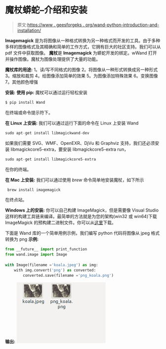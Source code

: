 # 魔杖蟒蛇–介绍和安装

> 原文:[https://www . geesforgeks . org/wand-python-introduction-and-installation/](https://www.geeksforgeeks.org/wand-python-introduction-and-installation/)

**Imagemagick** 是为将图像从一种格式转换为另一种格式而开发的工具。由于多种多样的图像格式及其精确和简单的工作方式，它拥有巨大的社区支持。我们可以从 pdf 文件中获取图像。
**魔杖**是 **Imagemagick** 为蟒蛇开发的绑定。wWand 打开并操作图像。魔杖为图像处理提供了大量的功能。

**魔杖库的用途:**
1。读/写不同格式的图像
2。将图像从一种形式转换成另一种形式
3。缩放和裁剪
4。给图像添加简单的效果
5。为图像添加特殊效果
6。变换图像
7。其他颜色增强

**安装:**
**使用 pip:**
魔杖可以通过运行轻松安装

```py
$ pip install Wand
```

在终端或命令提示符下。

**在 Linux 上安装:**
我们可以通过运行下面的命令在 Linux 上安装 Wand

```py
sudo apt-get install libmagickwand-dev
```

如果我们需要 SVG、WMF、OpenEXR、DjVu 和 Graphviz 支持，我们还必须安装 libmagickcore5-extra，要安装 libmagickcore5-extra run，

```py
sudo apt-get install libmagickcore5-extra
```

在你的终端。

**在 Mac 上安装:**
我们可以通过使用 *brew* 命令简单地安装魔杖，如下所示

```py
 brew install imagemagick
```

在终点站。

**Windows 上的安装:**
你可以自己构建 ImageMagick，但是需要像 Visual Studio 这样的构建工具链来编译。最简单的方法就是为您的架构(win32 或 win64)下载 ImageMagick 的预构建二进制文件。你可以从[这里](https://imagemagick.org/script/download.php#windows)下载。

下面是 Wand 库的一个简单用例示例，我们编写 python 代码将图像从 jpeg 格式转换为 png
**示例:**

```py
from __future__ import print_function
from wand.image import Image

with Image(filename ='koala.jpeg') as img:
    with img.convert('png') as converted:
        converted.save(filename ='png_koala.png')
```

**输出:**
![](img/22c34cf95133b2c3773e6f99addd713f.png)